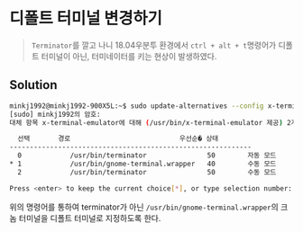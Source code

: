 # 디폴트 터미널 변경하기
> `Terminator`를 깔고 나니 18.04우분투 환경에서 `ctrl + alt + t`명령어가 디폴트 터미널이 아닌, 터미네이터를 키는 현상이 발생하였다.


## Solution

```bash
minkj1992@minkj1992-900X5L:~$ sudo update-alternatives --config x-terminal-emulator
[sudo] minkj1992의 암호: 
대체 항목 x-terminal-emulator에 대해 (/usr/bin/x-terminal-emulator 제공) 2개 선택이 있습니다.

  선택       경로                           우선순� 상태
------------------------------------------------------------
  0            /usr/bin/terminator               50        자동 모드
* 1            /usr/bin/gnome-terminal.wrapper   40        수동 모드
  2            /usr/bin/terminator               50        수동 모드

Press <enter> to keep the current choice[*], or type selection number: 
```

위의 명령어를 통하여 terminator가 아닌 `/usr/bin/gnome-terminal.wrapper`의 크놈 터미널을 디폴트 터미널로 지정하도록 한다.



